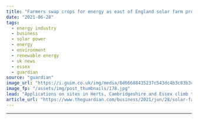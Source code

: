 ```yaml
---
title: "Farmers swap crops for energy as east of England solar farm proposals double"
date: "2021-06-28"
tags: 
  - energy industry
  - business
  - solar power
  - energy
  - environment
  - renewable energy
  - uk news
  - essex
  - guardian
source: "guardian"
image_url: "https://i.guim.co.uk/img/media/8d66688435237c543dc4b3c83b3c9fba106e54a9/837_316_4149_2490/master/4149.jpg?width=460&quality=85&auto=format&fit=max&s=e13cb8f6a93ad4e487986810e17a3309"
image_fp: "/assets/img/post_thumbnails/178.jpg"
lead: "Applications on sites in Herts, Cambridgeshire and Essex climb to 840 megawatts in last five monthsThe number of new solar farms planned for the east of England has more than doubled in recent months as farmers decide to swap crops for clean energy.N..."
article_url: "https://www.theguardian.com/business/2021/jun/28/solar-farm-proposals-for-east-of-england-more-than-double"
---
```


---
